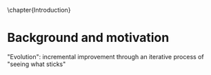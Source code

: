 
\chapter{Introduction}

# Background and motivation

"Evolution": incremental improvement through an iterative process of "seeing what sticks"
